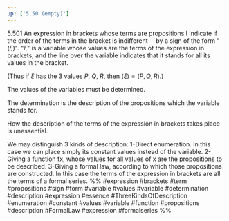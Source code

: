 ```yaml
---
up: ['5.50 (empty)']
---
```

5.501 An expression in brackets whose terms are propositions I indicate if the order of the terms in the bracket is indifferent---by a sign of the form "($\xi$)". "$\xi$" is a variable whose values are the terms of the expression in brackets, and the line over the variable indicates that it stands for all its values in the bracket.

(Thus if $\xi$ has the 3 values $P$, $Q$, $R$, then $(\xi)=(P, Q, R)$.)

The values of the variables must be determined.

The determination is the description of the propositions which the variable stands for.

How the description of the terms of the expression in brackets takes place is unessential.

We may distinguish 3 kinds of description: 
1-Direct enumeration. In this case we can place simply its constant values instead of the variable.
2-Giving a function fx, whose values for all values of x are the propositions to be described. 
3-Giving a formal law, according to which those propositions are constructed. In this case the terms of the expression in brackets are all the terms of a formal series.
%%
#expression #brackets #term #propositions #sign #form #variable #values #variable #determination #description #expression #essence #ThreeKindsOfDescription #enumeration #constant #values #variable #function #propositions #description #FormalLaw #expression #formalseries 
%%